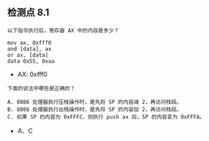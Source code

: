 ## 检测点 8.1

```
以下指令执行后，寄存器 AX 中的内容是多少？

mov ax, 0xfff0
and [data], ax
or ax, [data]
data 0x55, 0xaa
```

 - $\text{AX: 0xfff0}$

```
下面的说法中哪些是正确的？

A. 8086 处理器执行压栈操作时，是先将 SP 的内容减 2，再访问栈段。
B. 8086 处理器执行出栈操作时，是先将 SP 的内容加 2，再访问栈段。
C. 如果 SP 的内容为 0xFFFC，则执行 push ax 后，SP 的内容变为 0xFFFA。
```

 - $\text{A、C}$

